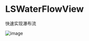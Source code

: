# LSWaterFlowView
快速实现瀑布流

![image](https://github.com/lsmakethebest/LSWaterFlowView/blob/master/images/show.gif)